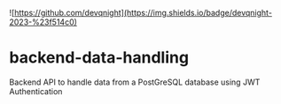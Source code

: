 ![https://github.com/devqnight](https://img.shields.io/badge/devqnight-2023-%23f514c0)

# backend-data-handling
Backend API to handle data from a PostGreSQL database using JWT Authentication

